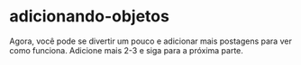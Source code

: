 # adicionando-objetos

Agora, você pode se divertir um pouco e adicionar mais postagens para ver como funciona. Adicione mais 2-3 e siga para a próxima parte.

